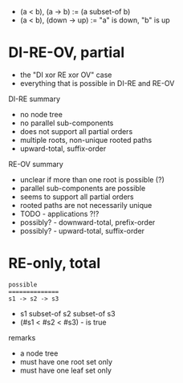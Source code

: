 
* (a < b), (a -> b) := (a subset-of b)
* (a < b), (down -> up) := "a" is down, "b" is up

<!-- ======================================================================= -->
# DI-RE-OV, partial

* the "DI xor RE xor OV" case
* everything that is possible in DI-RE and RE-OV

DI-RE summary

* no node tree
* no parallel sub-components
* does not support all partial orders
* multiple roots, non-unique rooted paths
* upward-total, suffix-order

RE-OV summary

* unclear if more than one root is possible (?)
* parallel sub-components are possible
* seems to support all partial orders
* rooted paths are not necessarily unique
* TODO - applications ?!?
* possibly? - downward-total, prefix-order
* possibly? - upward-total, suffix-order

<!-- ======================================================================= -->
# RE-only, total

```
possible
==============
s1 -> s2 -> s3
```

* s1 subset-of s2 subset-of s3
* (#s1 < #s2 < #s3) - is true

remarks

* a node tree
* must have one root set only
* must have one leaf set only
